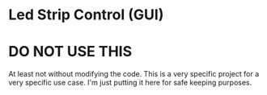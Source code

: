 # Led Strip Control (GUI)

# DO NOT USE THIS
At least not without modifying the code. This is a very specific project for a very specific use case. I'm just putting it here for safe keeping purposes.
